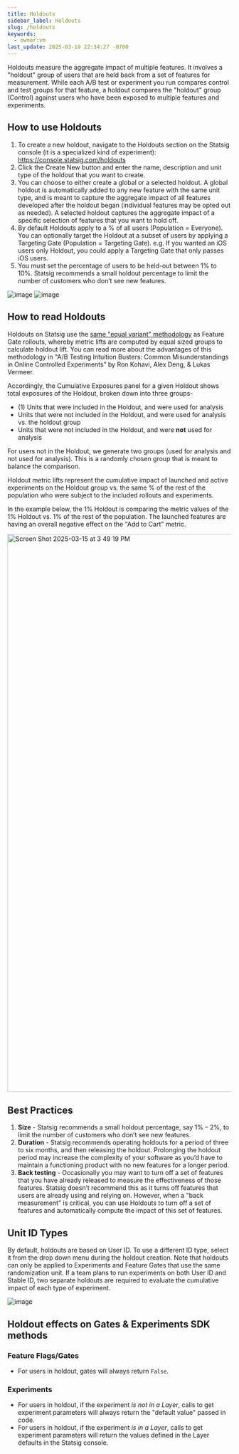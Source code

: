 ```yaml
---
title: Holdouts
sidebar_label: Holdouts
slug: /holdouts
keywords:
  - owner:vm
last_update: 2025-03-19 22:34:27 -0700
---
```


Holdouts measure the aggregate impact of multiple features. It involves a "holdout" group of users that are held back from a set of features for measurement. While each A/B test or experiment you run compares control and test groups for that feature, a holdout compares the "holdout" group (Control) against users who have been exposed to multiple features and experiments. 

## How to use Holdouts
1.	To create a new holdout, navigate to the Holdouts section on the Statsig console (it is a specialized kind of experiment): https://console.statsig.com/holdouts
2.	Click the Create New button and enter the name, description and unit type of the holdout that you want to create. 
3.	You can choose to either create a global or a selected holdout. A global holdout is automatically added to any new feature with the same unit type, and is meant to capture the aggregate impact of all features developed after the holdout began (individual features may be opted out as needed). A selected holdout captures the aggregate impact of a specific selection of features that you want to hold off. 
4.	By default Holdouts apply to a % of all users (Population = Everyone). You can optionally target the Holdout at a subset of users by applying a Targeting Gate (Population = Targeting Gate). e.g. If you wanted an iOS users only Holdout, you could apply a Targeting Gate that only passes iOS users.    
5.	You must set the percentage of users to be held-out between 1% to 10%. Statsig recommends a small holdout percentage to limit the number of customers who don’t see new features. 

![image](https://github.com/user-attachments/assets/81b634c7-f05e-493e-88c1-4c58d770a1d4)
![image](https://github.com/user-attachments/assets/82c06037-7a12-4335-9ebf-81156a54d798)


## How to read Holdouts
Holdouts on Statsig use the [same "equal variant" methodology](https://docs.statsig.com/feature-flags/view-exposures#gate-exposures) as Feature Gate rollouts, whereby metric lifts are computed by equal sized groups to calculate holdout lift. You can read more about the advantages of this methodology in "A/B Testing Intuition Busters: Common Misunderstandings in Online Controlled Experiments” by Ron Kohavi, Alex Deng, & Lukas Vermeer.

Accordingly, the Cumulative Exposures panel for a given Holdout shows total exposures of the Holdout, broken down into three groups-

- (1) Units that were included in the Holdout, and were used for analysis
- Units that were not included in the Holdout, and were used for analysis vs. the holdout group 
- Units that were not included in the Holdout, and were **not** used for analysis

For users not in the Holdout, we generate two groups (used for analysis and not used for analysis).  This is a randomly chosen group that is meant to balance the comparison.

Holdout metric lifts represent the cumulative impact of launched and active experiments on the Holdout group vs. the same % of the rest of the population who were subject to the included rollouts and experiments.  

In the example below, the 1% Holdout is comparing the metric values of the 1% Holdout vs. 1% of the rest of the population. The launched features are having an overall negative effect on the "Add to Cart" metric. 

<img width="1254" alt="Screen Shot 2025-03-15 at 3 49 19 PM" src="https://github.com/user-attachments/assets/b6c3724d-784d-45e3-ad6e-230bd9d82214" />


## Best Practices
1. **Size** - Statsig recommends a small holdout percentage, say 1% – 2%, to limit the number of customers who don’t see new features. 
2. **Duration** - Statsig recommends operating holdouts for a period of three to six months, and then releasing the holdout. Prolonging the holdout period may increase the complexity of your software as you’d have to maintain a functioning product with no new features for a longer period.  
3. **Back testing** - Occasionally you may want to turn off a set of features that you have already released to measure the effectiveness of those features. Statsig doesn’t recommend this as it turns off features that users are already using and relying on. However, when a "back measurement" is critical, you can use Holdouts to turn off a set of features and automatically compute the impact of this set of features.

## Unit ID Types
By default, holdouts are based on User ID.  To use a different ID type, select it from the drop down menu during the holdout creation.  Note that holdouts can only be applied to Experiments and Feature Gates that use the same randomization unit.  If a team plans to run experiments on both User ID and Stable ID, two separate holdouts are required to evaluate the cumulative impact of each type of experiment.

![image](https://github.com/user-attachments/assets/cb2125f0-7fe2-4fbe-b6a3-3405dc300715)


## Holdout effects on Gates & Experiments SDK methods

### Feature Flags/Gates
* For users in holdout, gates will always return `False`.

### Experiments
* For users in holdout, if the experiment _is not in a Layer_, calls to get experiment parameters will always return the "default value" passed in code.
* For users in holdout, if the experiment _is in a Layer_, calls to get experiment parameters will return the values defined in the Layer defaults in the Statsig console.
